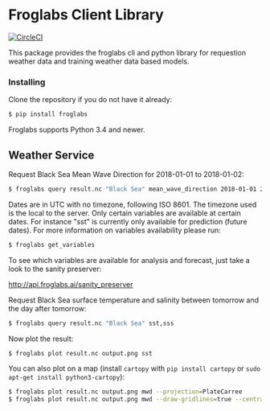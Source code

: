 # Froglabs Client Library

[![CircleCI](https://circleci.com/gh/froglabs/froglabs.svg?style=svg&circle-token=30c7634c62f6c9ef50db3329c87b07b600267e6b)](https://circleci.com/gh/froglabs/froglabs)

This package provides the froglabs cli and python library for requestion weather data and training weather data based models.

### Installing

Clone the repository if you do not have it already:

```bash
$ pip install froglabs
```

Froglabs supports Python 3.4 and newer.

## Weather Service

Request Black Sea Mean Wave Direction for 2018-01-01 to 2018-01-02:

```bash
$ froglabs query result.nc "Black Sea" mean_wave_direction 2018-01-01 2018-01-02
```

Dates are in UTC with no timezone, following ISO 8601. The timezone used is the local to the server.
Only certain variables are available at certain dates. For instance "sst" is currently only available for prediction (future dates).
For more information on variables availability please run:

```bash
$ froglabs get_variables
```

To see which variables are available for analysis and forecast, just take a look to the sanity preserver:

http://api.froglabs.ai/sanity_preserver

Request Black Sea surface temperature and salinity between tomorrow and the day after tomorrow:

```bash
$ froglabs query result.nc "Black Sea" sst,sss 
```

Now plot the result:

```bash
$ froglabs plot result.nc output.png sst
```

You can also plot on a map (install `cartopy` with `pip install cartopy` or `sudo apt-get install python3-cartopy`):

```bash
$ froglabs plot result.nc output.png mwd --projection=PlateCarree
$ froglabs plot result.nc output.png mwd --draw-gridlines=true --central-latitude=45 --projection=Orthographic
```
